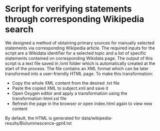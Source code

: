 # Script for verifying statements through corresponding Wikipedia search
We designed a method of obtaining primary sources for manually selected statements via corresponding Wikipedia article.
The required inputs for the script are a Wikidata identifier for a selected topic and a list of specific statements contained on corresponding Wikidata page.
The output of this script is a text file saved in /xml folder which is automatically created at the start of the process.
The file contains an XML format which can be later transformed into a user-friendly HTML page.
To make this transformation:
* Copy the whole XML content from the desired .txt file
* Paste the copied XML to subject.xml and save it
* Open Oxygen editor and apply a transformation using the transformation-html.xsl file
* Refresh the page in the browser or open index.html again to view new content




By default, the HTML is generated for data/wikipedia-results/Bioluminescence-gpt4.txt

